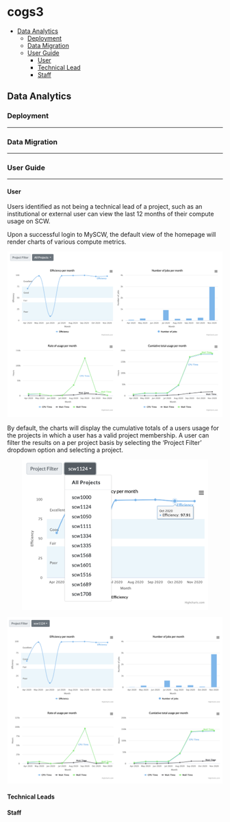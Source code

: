 # cogs3

* [Data Analytics](#data-aAnalytics)
    * [Deployment](#deployment)
    * [Data Migration](#data-migration)
    * [User Guide](#user-guide)
        * [User](#user)
        * [Technical Lead](#technical-leads)
        * [Staff](#staff)

## Data Analytics

### Deployment
---

### Data Migration
---

### User Guide
---

#### User

Users identified as not being a technical lead of a project, such as an institutional or external user can view the last 12 months of their compute usage on SCW. 

Upon a successful login to MySCW, the default view of the homepage will render charts of various compute metrics. 

<p align="center">
    <img src="img/user-default-charts.png">
</p>
  
By default, the charts will display the cumulative totals of a users usage for the projects in which a user has a valid project membership. A user can filter the results on a per project basis by selecting the ‘Project Filter’ dropdown option and selecting a project.

<p align="center">
    <img src="img/user-project-filter.png" height=350>
</p>

<p align="center">
    <img src="img/user-project-chart.png">
</p>
  
#### Technical Leads

#### Staff


